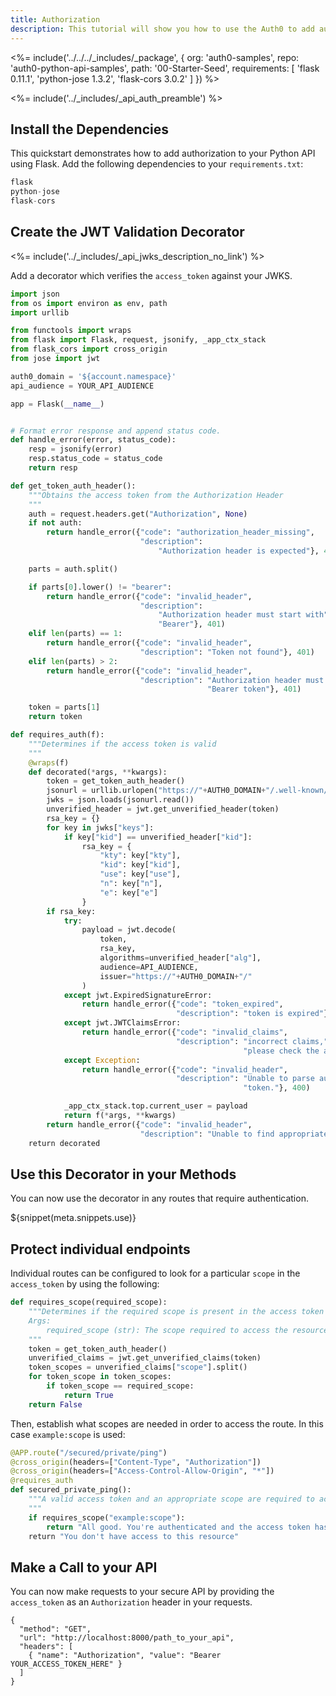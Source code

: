 ```yaml
---
title: Authorization
description: This tutorial will show you how to use the Auth0 to add authorization to your Python API.
---
```


<%= include('../../../_includes/_package', {
  org: 'auth0-samples',
  repo: 'auth0-python-api-samples',
  path: '00-Starter-Seed',
  requirements: [
    'flask 0.11.1',
    'python-jose 1.3.2',
    'flask-cors 3.0.2'
  ]
}) %>

<%= include('../_includes/_api_auth_preamble') %>

## Install the Dependencies

This quickstart demonstrates how to add authorization to your Python API using Flask. Add the following dependencies to your `requirements.txt`:

```python
flask
python-jose
flask-cors
```

## Create the JWT Validation Decorator

<%= include('../_includes/_api_jwks_description_no_link') %>

Add a decorator which verifies the `access_token` against your JWKS.

```python
import json
from os import environ as env, path
import urllib

from functools import wraps
from flask import Flask, request, jsonify, _app_ctx_stack
from flask_cors import cross_origin
from jose import jwt

auth0_domain = '${account.namespace}'
api_audience = YOUR_API_AUDIENCE

app = Flask(__name__)


# Format error response and append status code.
def handle_error(error, status_code):
    resp = jsonify(error)
    resp.status_code = status_code
    return resp

def get_token_auth_header():
    """Obtains the access token from the Authorization Header
    """
    auth = request.headers.get("Authorization", None)
    if not auth:
        return handle_error({"code": "authorization_header_missing",
                             "description":
                                 "Authorization header is expected"}, 401)

    parts = auth.split()

    if parts[0].lower() != "bearer":
        return handle_error({"code": "invalid_header",
                             "description":
                                 "Authorization header must start with"
                                 "Bearer"}, 401)
    elif len(parts) == 1:
        return handle_error({"code": "invalid_header",
                             "description": "Token not found"}, 401)
    elif len(parts) > 2:
        return handle_error({"code": "invalid_header",
                             "description": "Authorization header must be"
                                            "Bearer token"}, 401)

    token = parts[1]
    return token

def requires_auth(f):
    """Determines if the access token is valid
    """
    @wraps(f)
    def decorated(*args, **kwargs):
        token = get_token_auth_header()
        jsonurl = urllib.urlopen("https://"+AUTH0_DOMAIN+"/.well-known/jwks.json")
        jwks = json.loads(jsonurl.read())
        unverified_header = jwt.get_unverified_header(token)
        rsa_key = {}
        for key in jwks["keys"]:
            if key["kid"] == unverified_header["kid"]:
                rsa_key = {
                    "kty": key["kty"],
                    "kid": key["kid"],
                    "use": key["use"],
                    "n": key["n"],
                    "e": key["e"]
                }
        if rsa_key:
            try:
                payload = jwt.decode(
                    token,
                    rsa_key,
                    algorithms=unverified_header["alg"],
                    audience=API_AUDIENCE,
                    issuer="https://"+AUTH0_DOMAIN+"/"
                )
            except jwt.ExpiredSignatureError:
                return handle_error({"code": "token_expired",
                                     "description": "token is expired"}, 401)
            except jwt.JWTClaimsError:
                return handle_error({"code": "invalid_claims",
                                     "description": "incorrect claims,"
                                                    "please check the audience and issuer"}, 401)
            except Exception:
                return handle_error({"code": "invalid_header",
                                     "description": "Unable to parse authentication"
                                                    "token."}, 400)

            _app_ctx_stack.top.current_user = payload
            return f(*args, **kwargs)
        return handle_error({"code": "invalid_header",
                             "description": "Unable to find appropriate key"}, 400)
    return decorated
```


## Use this Decorator in your Methods

You can now use the decorator in any routes that require authentication.

${snippet(meta.snippets.use)}

## Protect individual endpoints

Individual routes can be configured to look for a particular `scope` in the `access_token` by using the following:

```python 
def requires_scope(required_scope):
    """Determines if the required scope is present in the access token
    Args:
        required_scope (str): The scope required to access the resource
    """
    token = get_token_auth_header()
    unverified_claims = jwt.get_unverified_claims(token)
    token_scopes = unverified_claims["scope"].split()
    for token_scope in token_scopes:
        if token_scope == required_scope:
            return True
    return False
``` 

Then, establish what scopes are needed in order to access the route. In this case `example:scope` is used: 

```python
@APP.route("/secured/private/ping")
@cross_origin(headers=["Content-Type", "Authorization"])
@cross_origin(headers=["Access-Control-Allow-Origin", "*"])
@requires_auth
def secured_private_ping():
    """A valid access token and an appropriate scope are required to access this route
    """
    if requires_scope("example:scope"):
        return "All good. You're authenticated and the access token has the appropriate scope"
    return "You don't have access to this resource"
```

## Make a Call to your API

You can now make requests to your secure API by providing the `access_token` as an `Authorization` header in your requests.

```har
{
  "method": "GET",
  "url": "http://localhost:8000/path_to_your_api",
  "headers": [
    { "name": "Authorization", "value": "Bearer YOUR_ACCESS_TOKEN_HERE" }
  ]
}
```
